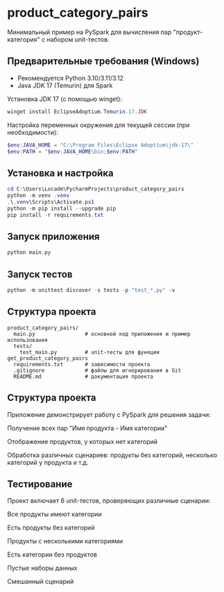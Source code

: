 # product_category_pairs

Минимальный пример на PySpark для вычисления пар "продукт-категория" с набором unit-тестов.

## Предварительные требования (Windows)
- Рекомендуется Python 3.10/3.11/3.12
- Java JDK 17 (Temurin) для Spark

Установка JDK 17 (с помощью winget):
```powershell
winget install EclipseAdoptium.Temurin.17.JDK
```
Настройка переменных окружения для текущей сессии (при необходимости):
```powershell
$env:JAVA_HOME = "C:\Program Files\Eclipse Adoptium\jdk-17\"
$env:PATH = "$env:JAVA_HOME\bin;$env:PATH"
```

## Установка и настройка
```powershell
cd C:\Users\Locadm\PycharmProjects\product_category_pairs
python -m venv .venv
.\.venv\Scripts\Activate.ps1
python -m pip install --upgrade pip
pip install -r requirements.txt
```

## Запуск приложения
```powershell
python main.py
```

## Запуск тестов
```powershell
python -m unittest discover -s tests -p "test_*.py" -v
```

## Структура проекта
```
product_category_pairs/
  main.py                # основной код приложения и пример использования
  tests/
    test_main.py         # unit-тесты для функции get_product_category_pairs
  requirements.txt       # зависимости проекта
  .gitignore             # файлы для игнорирования в Git
  README.md              # документация проекта
```
## Структура проекта
Приложение демонстрирует работу с PySpark для решения задачи:

Получение всех пар "Имя продукта - Имя категории"

Отображение продуктов, у которых нет категорий

Обработка различных сценариев: продукты без категорий, несколько категорий у продукта и т.д.

## Тестирование

Проект включает 6 unit-тестов, проверяющих различные сценарии:

Все продукты имеют категории

Есть продукты без категорий

Продукты с несколькими категориями

Есть категории без продуктов

Пустые наборы данных

Смешанный сценарий